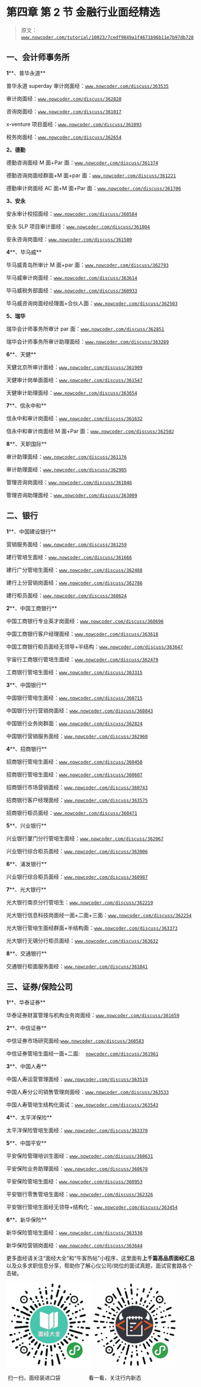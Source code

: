 # 第四章 第 2 节 金融行业面经精选

> 原文：[`www.nowcoder.com/tutorial/10023/7cedf9849a1f4671b96b11e7b97db728`](https://www.nowcoder.com/tutorial/10023/7cedf9849a1f4671b96b11e7b97db728)

## **一、会计师事务所**

**1****、普华永道**

普华永道 superday 审计岗面经：[`www.nowcoder.com/discuss/363535`](https://www.nowcoder.com/discuss/363535) 

审计岗面经：[`www.nowcoder.com/discuss/362820`](https://www.nowcoder.com/discuss/362820) 

咨询岗面经：[`www.nowcoder.com/discuss/361017`](https://www.nowcoder.com/discuss/361017) 

x-venture 项目面经：[`www.nowcoder.com/discuss/361093`](https://www.nowcoder.com/discuss/361093) 

税务岗面经：[`www.nowcoder.com/discuss/362654`](https://www.nowcoder.com/discuss/362654)

**2、德勤**

德勤咨询面经 M 面+Par 面：[`www.nowcoder.com/discuss/361374`](https://www.nowcoder.com/discuss/361374) 

德勤咨询岗面经群面+M 面+par 面：[`www.nowcoder.com/discuss/361221`](https://www.nowcoder.com/discuss/361221) 

德勤审计岗面经 AC 面+M 面+Par 面：[`www.nowcoder.com/discuss/361706`](https://www.nowcoder.com/discuss/361706) 

**3、安永**

安永审计校招面经：[`www.nowcoder.com/discuss/360584`](https://www.nowcoder.com/discuss/360584) 

安永 SLP 项目审计面经：[`www.nowcoder.com/discuss/361004`](https://www.nowcoder.com/discuss/361004) 

安永咨询岗面经：[`www.nowcoder.com/discuss/361500`](https://www.nowcoder.com/discuss/361500) 

**4****、毕马威**

毕马威青岛所审计 M 面+par 面：[`www.nowcoder.com/discuss/362793`](https://www.nowcoder.com/discuss/362793) 

毕马威审计岗面经：[`www.nowcoder.com/discuss/363614`](https://www.nowcoder.com/discuss/363614) 

毕马威税务部面经：[`www.nowcoder.com/discuss/360933`](https://www.nowcoder.com/discuss/360933) 

毕马威咨询岗面经经理面+合伙人面：[`www.nowcoder.com/discuss/362503`](https://www.nowcoder.com/discuss/362503) 

**5、瑞华**

瑞华会计师事务所审计 par 面：[`www.nowcoder.com/discuss/362851`](https://www.nowcoder.com/discuss/362851) 

瑞华会计师事务所审计助理面经：[`www.nowcoder.com/discuss/363289`](https://www.nowcoder.com/discuss/363289) 

**6****、天健**

天健北京所审计面经：[`www.nowcoder.com/discuss/361909`](https://www.nowcoder.com/discuss/361909) 

天健审计岗单面面经：[`www.nowcoder.com/discuss/361547`](https://www.nowcoder.com/discuss/361547) 

天健审计助理面经：[`www.nowcoder.com/discuss/363654`](https://www.nowcoder.com/discuss/363654)

**7****、信永中和**

信永中和审计岗面经：[`www.nowcoder.com/discuss/361632`](https://www.nowcoder.com/discuss/361632) 

信永中和审计岗面经 M 面+Par 面：[`www.nowcoder.com/discuss/362502`](https://www.nowcoder.com/discuss/362502) 

**8****、天职国际**

审计助理面经：[`www.nowcoder.com/discuss/361176`](https://www.nowcoder.com/discuss/361176) 

审计助理面经：[`www.nowcoder.com/discuss/362985`](https://www.nowcoder.com/discuss/362985) 

管理咨询岗面经：[`www.nowcoder.com/discuss/361046`](https://www.nowcoder.com/discuss/361046) 

管理咨询助理面经：[`www.nowcoder.com/discuss/363009`](https://www.nowcoder.com/discuss/363009) 

## **二、银行**

**1****、中国建设银行**

营销服务面经：[`www.nowcoder.com/discuss/361259`](https://www.nowcoder.com/discuss/361259) 

建行管培生面经：[`www.nowcoder.com/discuss/361666`](https://www.nowcoder.com/discuss/361666) 

建行广分管培生面经：[`www.nowcoder.com/discuss/362488`](https://www.nowcoder.com/discuss/362488) 

建行上分营销岗面经：[`www.nowcoder.com/discuss/362786`](https://www.nowcoder.com/discuss/362786)

建行柜员面经：[`www.nowcoder.com/discuss/360624`](https://www.nowcoder.com/discuss/360624)

**2****、中国工商银行**

中国工商银行专业英才岗面经：[`www.nowcoder.com/discuss/360696`](https://www.nowcoder.com/discuss/360696) 

中国工商银行客户经理面经：[`www.nowcoder.com/discuss/363618`](https://www.nowcoder.com/discuss/363618) 

中国工商银行柜员面经无领导+半结构：[`www.nowcoder.com/discuss/363647`](https://www.nowcoder.com/discuss/363647)

宇宙行工商银行管培生面经：[`www.nowcoder.com/discuss/362479`](https://www.nowcoder.com/discuss/362479) 

工商银行管培生面经：[`www.nowcoder.com/discuss/363315`](https://www.nowcoder.com/discuss/363315)

**3****、中国银行**

中国银行管培生面经：[`www.nowcoder.com/discuss/360715`](https://www.nowcoder.com/discuss/360715) 

中国银行分行营销岗面经：[`www.nowcoder.com/discuss/360843`](https://www.nowcoder.com/discuss/360843) 

中国银行业务岗群面：[`www.nowcoder.com/discuss/362824`](https://www.nowcoder.com/discuss/362824) 

中国银行营销服务面经：[`www.nowcoder.com/discuss/362960`](https://www.nowcoder.com/discuss/362960) 

**4****、招商银行**

招商银行管培生面经：[`www.nowcoder.com/discuss/360450`](https://www.nowcoder.com/discuss/360450) 

招商银行管培生面经：[`www.nowcoder.com/discuss/360607`](https://www.nowcoder.com/discuss/360607) 

招商银行市场营销面经：[`www.nowcoder.com/discuss/360743`](https://www.nowcoder.com/discuss/360743) 

招商银行客户经理面经：[`www.nowcoder.com/discuss/363575`](https://www.nowcoder.com/discuss/363575)

招商银行柜员面经：[`www.nowcoder.com/discuss/360471`](https://www.nowcoder.com/discuss/360471) 

**5****、兴业银行**

兴业银行厦门分行管培生面经：[`www.nowcoder.com/discuss/362067`](https://www.nowcoder.com/discuss/362067) 

兴业银行综合柜员面经：[`www.nowcoder.com/discuss/363006`](https://www.nowcoder.com/discuss/363006)

**6****、浦发银行**

兴业银行综合柜员面经：[`www.nowcoder.com/discuss/360987`](https://www.nowcoder.com/discuss/360987)

**7****、光大银行**

光大银行南京分行管培生：[`www.nowcoder.com/discuss/362219`](https://www.nowcoder.com/discuss/362219)

光大银行信息科技岗面经一面+二面+三面：[`www.nowcoder.com/discuss/362254`](https://www.nowcoder.com/discuss/362254)

光大银行管培生面经群面+半结构面：[`www.nowcoder.com/discuss/363373`](https://www.nowcoder.com/discuss/363373)

光大银行无锡分行柜员面经：[`www.nowcoder.com/discuss/363632`](https://www.nowcoder.com/discuss/363632)

**8****、交通银行**

交通银行柜面服务面经：[`www.nowcoder.com/discuss/361041`](https://www.nowcoder.com/discuss/361041) 

## **三、证券/保险公司**

**1****、华泰证券**

华泰证券财富管理与机构业务岗面经：[`www.nowcoder.com/discuss/361659`](https://www.nowcoder.com/discuss/361659) 

**2****、中信证券**

中信证券市场研究面经:[`www.nowcoder.com/discuss/360583`](https://www.nowcoder.com/discuss/360583)

中信证券管培生面经一面+二面:    [`nowcoder.com/discuss/361961`](http://nowcoder.com/discuss/361961)

**3****、中国人寿**

中国人寿运营管理面经：[`www.nowcoder.com/discuss/363519`](https://www.nowcoder.com/discuss/363519)

中国人寿分公司销售管理岗面经：[`www.nowcoder.com/discuss/363533`](https://www.nowcoder.com/discuss/363533)

中国人寿管培生结构化面试：[`www.nowcoder.com/discuss/363543`](https://www.nowcoder.com/discuss/363543)

**4****、太平洋保险**

太平洋保险管培生面经：[`www.nowcoder.com/discuss/363370`](https://www.nowcoder.com/discuss/363370)

**5****、中国平安**

平安保险管理培训生面经：[`www.nowcoder.com/discuss/360631`](https://www.nowcoder.com/discuss/360631)

平安保险业务助理面经：[`www.nowcoder.com/discuss/360678`](https://www.nowcoder.com/discuss/360678)

平安保险管培生面经：[`www.nowcoder.com/discuss/360953`](https://www.nowcoder.com/discuss/360953)

平安银行零售管培生面经：[`www.nowcoder.com/discuss/362326`](https://www.nowcoder.com/discuss/362326) 

平安银行管培生面经无领导+结构化：[`www.nowcoder.com/discuss/363454`](https://www.nowcoder.com/discuss/363454) 

**6****、新华保险**

新华保险管培生面经：[`www.nowcoder.com/discuss/363530`](https://www.nowcoder.com/discuss/363530) 

新华保险营销岗面经：[`www.nowcoder.com/discuss/363644`](https://www.nowcoder.com/discuss/363644)

更多面经请关注“面经大全”和“牛客热帖”小程序，这里面有**上千篇高品质面经汇总**以及众多求职信息分享，帮助你了解心仪公司/岗位的面试真题，面试官套路各个击破。

![](img/58bdb82e363420d6215a554fa1950d26.png)![](img/531eff92311fe489df7d3a258f5515c7.png) 

 扫一扫，面经装进口袋                   看一看，关注行内新态